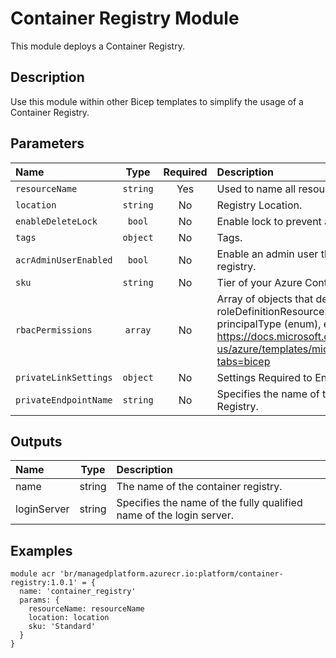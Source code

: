 # Container Registry Module

This module deploys a Container Registry.

## Description

Use this module within other Bicep templates to simplify the usage of a Container Registry.

## Parameters

| Name                  | Type     | Required | Description                                                                                                                                                                                                                                                         |
| :-------------------- | :------: | :------: | :------------------------------------------------------------------------------------------------------------------------------------------------------------------------------------------------------------------------------------------------------------------ |
| `resourceName`        | `string` | Yes      | Used to name all resources                                                                                                                                                                                                                                          |
| `location`            | `string` | No       | Registry Location.                                                                                                                                                                                                                                                  |
| `enableDeleteLock`    | `bool`   | No       | Enable lock to prevent accidental deletion                                                                                                                                                                                                                          |
| `tags`                | `object` | No       | Tags.                                                                                                                                                                                                                                                               |
| `acrAdminUserEnabled` | `bool`   | No       | Enable an admin user that has push/pull permission to the registry.                                                                                                                                                                                                 |
| `sku`                 | `string` | No       | Tier of your Azure Container Registry.                                                                                                                                                                                                                              |
| `rbacPermissions`     | `array`  | No       | Array of objects that describe RBAC permissions, format { roleDefinitionResourceId (string), principalId (string), principalType (enum), enabled (bool) }. Ref: https://docs.microsoft.com/en-us/azure/templates/microsoft.authorization/roleassignments?tabs=bicep |
| `privateLinkSettings` | `object` | No       | Settings Required to Enable Private Link                                                                                                                                                                                                                            |
| `privateEndpointName` | `string` | No       | Specifies the name of the private link to the Azure Container Registry.                                                                                                                                                                                             |

## Outputs

| Name        | Type   | Description                                                         |
| :---------- | :----: | :------------------------------------------------------------------ |
| name        | string | The name of the container registry.                                 |
| loginServer | string | Specifies the name of the fully qualified name of the login server. |

## Examples

```bicep
module acr 'br/managedplatform.azurecr.io:platform/container-registry:1.0.1' = {
  name: 'container_registry'
  params: {
    resourceName: resourceName
    location: location
    sku: 'Standard'
  }
}
```